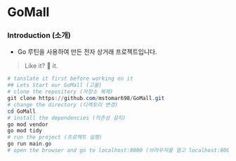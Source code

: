 # GoMall

### Introduction (소개)

- Go 루틴을 사용하여 만든 전자 상거래 프로젝트입니다.

> Like it? 🌟 it.

```powershell
# tanslate it first before working on it
## Lets Start our GoMall (고몰)
# clone the repository (저장소 복제)
git clone https://github.com/mstomar698/GoMall.git
# change the directory (디렉토리 변경)
cd GoMall
# install the dependencies (의존성 설치)
go mod vendor
go mod tidy
# run the project (프로젝트 실행)
go run main.go
# open the browser and go to localhost:8000 (브라우저를 열고 localhost:8000으로 이동)
```

